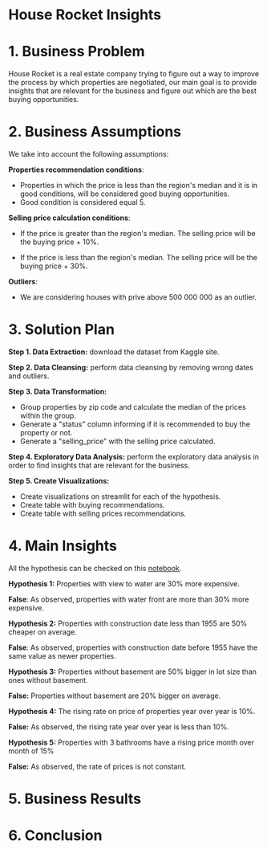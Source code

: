 # House Rocket Insights

# 1. Business Problem
House Rocket is a real estate company trying to figure out a way to improve the process by which properties are 
negotiated, our main goal is to provide insights that are relevant for the business and figure out which are the best 
buying opportunities.   
# 2. Business Assumptions
We take into account the following assumptions:

**Properties recommendation conditions**:
- Properties in which the price is less than the region's median and it is in good conditions, will be considered good 
buying opportunities.
- Good condition is considered equal 5.


**Selling price calculation conditions**:
- If the price is greater than the region's median. The selling price will be the buying price + 10%.

- If the price is less than the region's median. The selling price will be the buying price + 30%.

**Outliers**:
- We are considering houses with prive above 500 000 000 as an outlier.
# 3. Solution Plan
**Step 1. Data Extraction:** download the dataset from Kaggle site.

**Step 2. Data Cleansing:** perform data cleansing by removing wrong dates and outliers.

**Step 3. Data Transformation:** 
- Group properties by zip code and calculate the median of the prices within the group.
- Generate a "status" column informing if it is recommended to buy the property or not.
- Generate a "selling_price" with the selling price calculated.

**Step 4. Exploratory Data Analysis:** perform the exploratory data analysis in order to find insights that are 
relevant for the business.

**Step 5. Create Visualizations:** 
- Create visualizations on streamlit for each of the hypothesis.
- Create table with buying recommendations.
- Create table with selling prices recommendations.

# 4. Main Insights

All the hypothesis can be checked on this [notebook](https://github.com/gilmar-lima/house-rocket-insights/blob/main/notebook.ipynb).

**Hypothesis 1:** Properties with view to water are 30% more expensive.

 **False**: As observed, properties with water front are more than 30% more expensive.

**Hypothesis 2:** Properties with construction date less than 1955 are 50% cheaper on average.

 **False**: As observed, properties with construction date before 1955 have the same value as newer properties.

**Hypothesis 3:** Properties without basement are 50% bigger in lot size than ones without basement.

**False:** Properties without basement are 20% bigger on average.

**Hypothesis 4:** The rising rate on price of properties year over year is 10%.

**False:** As observed, the rising rate year over year is less than 10%.

**Hypothesis 5:** Properties with 3 bathrooms have a rising price month over month of 15%

**False:** As observed, the rate of prices is not constant.

# 5. Business Results
# 6. Conclusion

